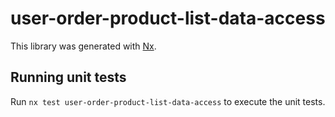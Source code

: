 # user-order-product-list-data-access

This library was generated with [Nx](https://nx.dev).

## Running unit tests

Run `nx test user-order-product-list-data-access` to execute the unit tests.
